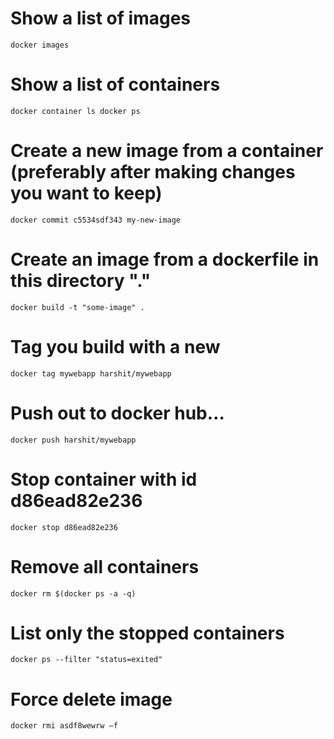 # Show a list of images
`docker images`

# Show a list of containers
`docker container ls docker ps`

# Create a new image from a container (preferably after making changes you want to keep)
`docker commit c5534sdf343 my-new-image`

# Create an image from a dockerfile in this directory "."
`docker build -t "some-image" .`

# Tag you build with a new
`docker tag mywebapp harshit/mywebapp`

# Push out to docker hub…
`docker push harshit/mywebapp`

# Stop container with id d86ead82e236
`docker stop d86ead82e236`

# Remove all containers
`docker rm $(docker ps -a -q)`

# List only the stopped containers
`docker ps --filter "status=exited"`

# Force delete image
`docker rmi asdf8wewrw –f`
